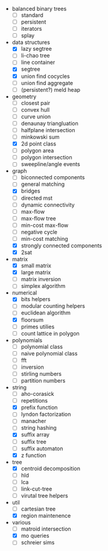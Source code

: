 - balanced binary trees
	- [ ] standard
	- [ ] persistent
	- [ ] iterators
	- [ ] splay
- data structures
	- [x] lazy segtree
	- [ ] li-chao tree
	- [ ] line container
	- [x] segtree
	- [x] union find cocycles
	- [ ] union find aggregate
	- [ ] (persistent?) meld heap
- geometry
	- [ ] closest pair
	- [ ] convex hull
	- [ ] curve union
	- [ ] denaunay triangluation
	- [ ] halfplane intersection
	- [ ] minkowski sum
	- [x] 2d point class
	- [ ] polygon area
	- [ ] polygon intersection
	- [ ] sweepline/angle events
- graph
	- [ ] biconnected components
	- [ ] general matching
	- [x] bridges
	- [ ] directed mst
	- [ ] dynamic connectivity
	- [ ] max-flow
	- [ ] max-flow tree
	- [ ] min-cost max-flow
	- [ ] negative cycle
	- [ ] min-cost matching
	- [x] strongly connected components
	- [x] 2sat
- matrix
	- [x] small matrix
	- [x] large matrix
	- [ ] matrix inversion
	- [ ] simplex algorithm
- numerical
	- [x] bits helpers
	- [ ] modular counting helpers
	- [ ] euclidean algorithm
	- [x] floorsum
	- [ ] primes utilies
	- [ ] count lattice in polygon
- polynomials
	- [ ] polynomial class
	- [ ] naive polynomial class
	- [ ] fft
	- [ ] inversion
	- [ ] stirling numbers
	- [ ] partition numbers
- string
	- [ ] aho-corasick
	- [ ] repetitions
	- [x] prefix function
	- [ ] lyndon factorization
	- [ ] manacher
	- [ ] string hashing
	- [x] suffix array
	- [ ] suffix tree
	- [ ] suffix automaton
	- [x] z function
- tree
	- [x] centroid decomposition
	- [ ] hld
	- [ ] lca
	- [ ] link-cut-tree
	- [ ] virutal tree helpers
- util
	- [ ] cartesian tree
	- [x] region maintenence
- various
	- [ ] matroid intersection
	- [x] mo queries
	- [ ] schreier sims